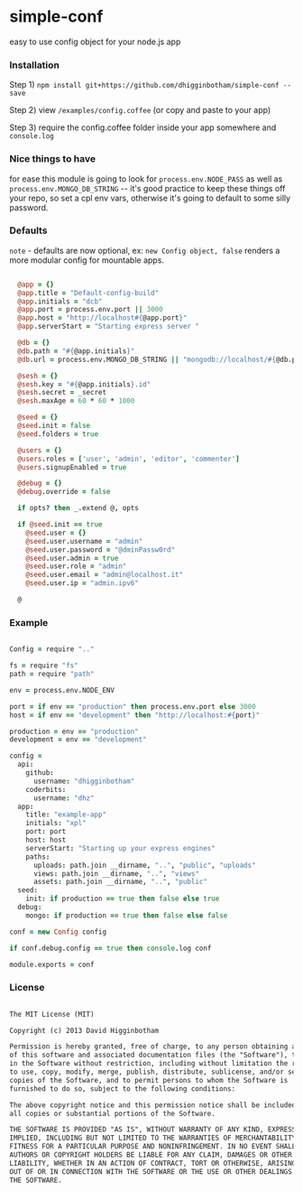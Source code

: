 simple-conf
===========

easy to use config object for your node.js app

### Installation

Step 1) `npm install git+https://github.com/dhigginbotham/simple-conf --save`

Step 2) view `/examples/config.coffee` (or copy and paste to your app)

Step 3) require the config.coffee folder inside your app somewhere and `console.log`

### Nice things to have
for ease this module is going to look for `process.env.NODE_PASS` as well as `process.env.MONGO_DB_STRING` -- it's good practice to keep these things off your repo, so set a cpl env vars, otherwise it's going to default to some silly password.

### Defaults
`note` - defaults are now optional, ex: `new Config object, false` renders a more modular config for mountable apps.

```coffee

  @app = {}
  @app.title = "Default-config-build"
  @app.initials = "dcb"
  @app.port = process.env.port || 3000
  @app.host = "http://localhost#{@app.port}"
  @app.serverStart = "Starting express server "

  @db = {}
  @db.path = "#{@app.initials}"
  @db.url = process.env.MONGO_DB_STRING || "mongodb://localhost/#{@db.path}"

  @sesh = {}
  @sesh.key = "#{@app.initials}.id"
  @sesh.secret = _secret
  @sesh.maxAge = 60 * 60 * 1000

  @seed = {}
  @seed.init = false
  @seed.folders = true

  @users = {}
  @users.roles = ['user', 'admin', 'editor', 'commenter']
  @users.signupEnabled = true

  @debug = {}
  @debug.override = false

  if opts? then _.extend @, opts

  if @seed.init == true
    @seed.user = {}
    @seed.user.username = "admin"
    @seed.user.password = "@dminPassw0rd"
    @seed.user.admin = true
    @seed.user.role = "admin"
    @seed.user.email = "admin@localhost.it"
    @seed.user.ip = "admin.ipv6"

  @

```

### Example
```coffee

Config = require ".."

fs = require "fs"
path = require "path"

env = process.env.NODE_ENV

port = if env == "production" then process.env.port else 3000
host = if env == "development" then "http://localhost:#{port}" 

production = env == "production"
development = env == "development"

config =
  api:
    github:
      username: "dhigginbotham"
    coderbits:
      username: "dhz"
  app:
    title: "example-app"
    initials: "xpl"
    port: port
    host: host
    serverStart: "Starting up your express engines"
    paths: 
      uploads: path.join __dirname, "..", "public", "uploads"
      views: path.join __dirname, "..", "views"
      assets: path.join __dirname, "..", "public"
  seed:
    init: if production == true then false else true
  debug:
    mongo: if production == true then false else false

conf = new Config config

if conf.debug.config == true then console.log conf

module.exports = conf

```

### License
```md

The MIT License (MIT)

Copyright (c) 2013 David Higginbotham 

Permission is hereby granted, free of charge, to any person obtaining a copy
of this software and associated documentation files (the "Software"), to deal
in the Software without restriction, including without limitation the rights
to use, copy, modify, merge, publish, distribute, sublicense, and/or sell
copies of the Software, and to permit persons to whom the Software is
furnished to do so, subject to the following conditions:

The above copyright notice and this permission notice shall be included in
all copies or substantial portions of the Software.

THE SOFTWARE IS PROVIDED "AS IS", WITHOUT WARRANTY OF ANY KIND, EXPRESS OR
IMPLIED, INCLUDING BUT NOT LIMITED TO THE WARRANTIES OF MERCHANTABILITY,
FITNESS FOR A PARTICULAR PURPOSE AND NONINFRINGEMENT. IN NO EVENT SHALL THE
AUTHORS OR COPYRIGHT HOLDERS BE LIABLE FOR ANY CLAIM, DAMAGES OR OTHER
LIABILITY, WHETHER IN AN ACTION OF CONTRACT, TORT OR OTHERWISE, ARISING FROM,
OUT OF OR IN CONNECTION WITH THE SOFTWARE OR THE USE OR OTHER DEALINGS IN
THE SOFTWARE.

```

